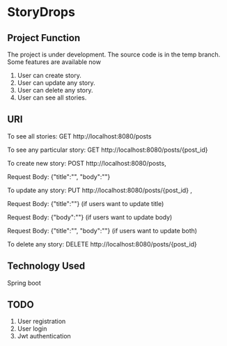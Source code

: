 # StoryDrops

## Project Function

The project is under development. The source code is in the temp branch. Some features are available now
1. User can create story.
2. User can update any story.
3. User can delete any story.
4. User can see all stories.

## URI

To see all stories: GET http://localhost:8080/posts

To see any particular story: GET http://localhost:8080/posts/{post_id}

To create new story: POST http://localhost:8080/posts,

   Request Body: {"title":"", "body":""}

To update any story: PUT http://localhost:8080/posts/{post_id} ,

   Request Body: {"title":""} (if users want to update title)
   
   Request Body: {"body":""} (if users want to update body)
   
   Request Body: {"title":"", "body":""} (if users want to update both)
   
To delete any story: DELETE http://localhost:8080/posts/{post_id}

## Technology Used

Spring boot


## TODO

1. User registration
2. User login
3. Jwt authentication
